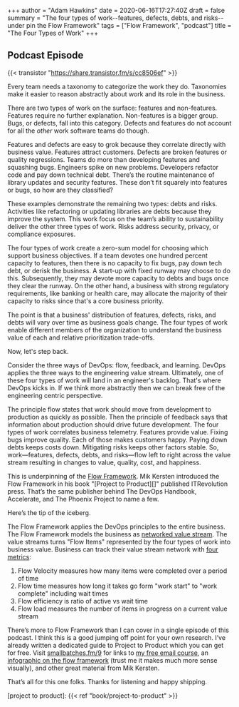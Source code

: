 +++
author = "Adam Hawkins"
date = 2020-06-16T17:27:40Z
draft = false
summary = "The four types of work--features, defects, debts, and risks--under pin the Flow Framework"
tags = ["Flow Framework", "podcast"]
title = "The Four Types of Work"
+++

## Podcast Episode

{{< transistor "https://share.transistor.fm/s/cc8506ef" >}}

Every team needs a taxonomy to categorize the work they do. Taxonomies
make it easier to reason abstractly about work and its role in the
business.

There are two types of work on the surface: features and non-features.
Features require no further explanation. Non-features is a bigger
group. Bugs, or defects, fall into this category. Defects and features
do not account for all the _other_ work software teams do though.

Features and defects are easy to grok because they correlate directly
with business value. Features attract customers. Defects are broken
features or quality regressions. Teams do more than developing
features and squashing bugs. Engineers spike on new problems.
Developers refactor code and pay down technical debt. There’s the
routine maintenance of library updates and security features. These
don’t fit squarely into features or bugs, so how are they classified?

These examples demonstrate the remaining two types: debts and risks.
Activities like refactoring or updating libraries are debts because
they improve the system. This work focus on the team’s ability to
sustainability deliver the other three types of work. Risks address
security, privacy, or compliance exposures.

The four types of work create a zero-sum model for choosing which
support business objectives. If a team devotes one hundred percent
capacity to features, then there is no capacity to fix bugs, pay down
tech debt, or derisk the business. A start-up with fixed runway may
choose to do this. Subsequently, they may devote more capacity to
debts and bugs once they clear the runway. On the other hand, a
business with strong regulatory requirements, like banking or health
care, may allocate the majority of their capacity to risks since
that's a core business priority.

The point is that a business' distribution of features, defects,
risks, and debts will vary over time as business goals change. The
four types of work enable different members of the organization to
understand the business value of each and relative prioritization
trade-offs.

Now, let's step back.

Consider the three ways of DevOps: flow, feedback, and learning.
DevOps applies the three ways to the engineering value stream.
Ultimately, one of these four types of work will land in an engineer's
backlog. That's where DevOps kicks in. If we think more abstractly
then we can break free of the engineering centric perspective.

The principle flow states that work should move from development to
production as quickly as possible. Then the principle of feedback says
that information about production should drive future development. The
four types of work correlates business telemetry. Features provide
value. Fixing bugs improve quality. Each of those makes customers
happy. Paying down debts keeps costs down.  Mitigating risks keeps
other factors stable. So, work—features, defects, debts, and
risks—flow left to right across the value stream resulting in changes
to value, quality, cost, and happiness.

This is underpinning of the [Flow
Framework](https://flowframework.org). Mik Kersten introduced the Flow
Framework in his book "[Project to
Product][]" published
ITRevolution press. That’s the same publisher behind The DevOps
Handbook, Accelerate, and The Phoenix Project to name a few.

Here’s the tip of the iceberg.

The Flow Framework applies the DevOps principles to the entire
business. The Flow Framework models the business as [networked value
stream](https://www.youtube.com/watch?time_continue=4&v=E5VP3ioSRU8&feature=emb_logo).
The value streams turns "Flow Items" represented by the four types of
work into business value. Business can track their value stream
network with [four metrics](https://www.tasktop.com/flow-metrics):

1. Flow Velocity measures how many items were completed over a period
   of time
2. Flow time measures how long it takes go form "work start" to "work
   complete" including wait times
3. Flow efficiency is ratio of active vs wait time
4. Flow load measures the number of items in progress on a current
   value stream

There’s more to Flow Framework than I can cover in a single episode of
this podcast. I think this is a good jumping off point for your own
research. I’ve already written a dedicated guide to Project to Product
which you can get for free. Visit
[smallbatches.fm/9](https://smallbatches.fm/9) for links to [my free
email course](https://productsoverprojects.com), an [infographic on
the flow
framework](https://flowframework.org/wp-content/uploads/2019/06/Flow-Framework-poster-A4.pdf)
(trust me it makes much more sense visually), and other great
material from Mik Kersten.

That’s all for this one folks. Thanks for listening and happy shipping.

[project to product]: {{< ref "book/project-to-product" >}}
